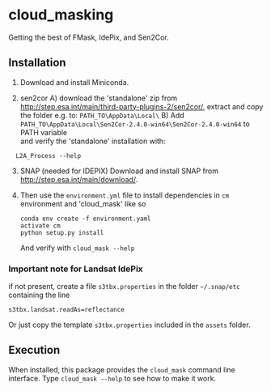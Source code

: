 # cloud_masking

Getting the best of FMask, IdePix, and Sen2Cor.


## Installation

1. Download and install Miniconda.

2. sen2cor
   A) download the 'standalone' zip from http://step.esa.int/main/third-party-plugins-2/sen2cor/,
      extract and copy the folder e.g. to: `PATH_TO\AppData\Local\`
   B) Add `PATH_TO\AppData\Local\Sen2Cor-2.4.0-win64\Sen2Cor-2.4.0-win64` to PATH variable  
      and verify the 'standalone' installation with:
  ```
    L2A_Process --help
  ```

 3. SNAP (needed for IDEPIX)
    Download and install SNAP from http://step.esa.int/main/download/.

4. Then use the `environment.yml` file
   to install dependencies in `cm` environment and 'cloud_mask' like so
   ```
   conda env create -f environment.yaml
   activate cm
   python setup.py install
   ```
   And verify with `cloud_mask --help`



### Important note for Landsat IdePix

if not present, create a file `s3tbx.properties` in the folder `~/.snap/etc`
containing the line
```
s3tbx.landsat.readAs=reflectance
```

Or just copy the template `s3tbx.properties` included in the `assets` folder.

## Execution

When installed, this package provides the `cloud_mask` command line
interface. Type `cloud_mask --help` to see how to make it work.
